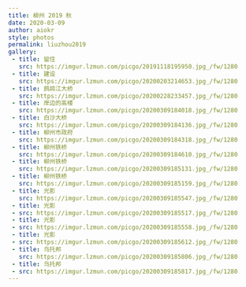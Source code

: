 ```yaml
---
title: 柳州 2019 秋
date: 2020-03-09
author: aiokr
style: photos
permalink: liuzhou2019
gallery:
 - title: 留住
   src: https://imgur.lzmun.com/picgo/20191118195950.jpg_/fw/1280
 - title: 建设
   src: https://imgur.lzmun.com/picgo/20200203214653.jpg_/fw/1280
 - title: 鹧鸪江大桥
   src: https://imgur.lzmun.com/picgo/20200228233457.jpg_/fw/1280
 - title: 岸边的高楼
   src: https://imgur.lzmun.com/picgo/20200309184018.jpg_/fw/1280
 - title: 白沙大桥
   src: https://imgur.lzmun.com/picgo/20200309184136.jpg_/fw/1280
 - title: 柳州市政府
   src: https://imgur.lzmun.com/picgo/20200309184318.jpg_/fw/1280
 - title: 柳州铁桥
   src: https://imgur.lzmun.com/picgo/20200309184610.jpg_/fw/1280
 - title: 柳州铁桥
   src: https://imgur.lzmun.com/picgo/20200309185131.jpg_/fw/1280
 - title: 柳州铁桥
   src: https://imgur.lzmun.com/picgo/20200309185159.jpg_/fw/1280
 - title: 光影
   src: https://imgur.lzmun.com/picgo/20200309185547.jpg_/fw/1280
 - title: 光影
 - src: https://imgur.lzmun.com/picgo/20200309185517.jpg_/fw/1280
 - title: 光影
 - src: https://imgur.lzmun.com/picgo/20200309185558.jpg_/fw/1280
 - title: 光影
 - src: https://imgur.lzmun.com/picgo/20200309185612.jpg_/fw/1280
 - title: 乌托邦
   src: https://imgur.lzmun.com/picgo/20200309185806.jpg_/fw/1280
 - title: 乌托邦
 - src: https://imgur.lzmun.com/picgo/20200309185817.jpg_/fw/1280
---
```


